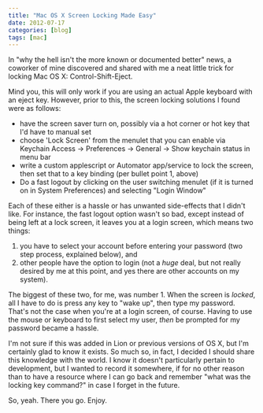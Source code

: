 ```yaml
---
title: "Mac OS X Screen Locking Made Easy"
date: 2012-07-17
categories: [blog]
tags: [mac]
---
```

In "why the hell isn't the more known or documented better" news, a coworker of mine discovered and shared with me a neat little trick for locking Mac OS X: Control-Shift-Eject.

Mind you, this will only work if you are using an actual Apple keyboard with an eject key. However, prior to this, the screen locking solutions I found were as follows:

* have the screen saver turn on, possibly via a hot corner or hot key that I'd have to manual set
* choose 'Lock Screen' from the menulet that you can enable via Keychain Access -> Preferences -> General -> Show keychain status in menu bar
* write a custom applescript or Automator app/service to lock the screen, then set that to a key binding (per bullet point 1, above)
* Do a fast logout by clicking on the user switching menulet (if it is turned on in System Preferences) and selecting "Login Window"

Each of these either is a hassle or has unwanted side-effects that I didn't like. For instance, the fast logout option wasn't so bad, except instead of being left at a lock screen, it leaves you at a login screen, which means two things:

1. you have to select your account before entering your password (two step process, explained below), and 
2. other people have the option to login (not a *huge* deal, but not really desired by me at this point, and yes there are other accounts on my system).

The biggest of these two, for me, was number 1. When the screen is *locked*, all I have to do is press any key to "wake up", then type my password. That's not the case when you're at a login screen, of course. Having to use the mouse or keyboard to first select my user, *then* be prompted for my password became a hassle.

I'm not sure if this was added in Lion or previous versions of OS X, but I'm certainly glad to know it exists. So much so, in fact, I decided I should share this knowledge with the world. I know it doesn't particularly pertain to development, but I wanted to record it somewhere, if for no other reason than to have a resource where I can go back and remember "what was the locking key command?" in case I forget in the future.

So, yeah. There you go. Enjoy.
